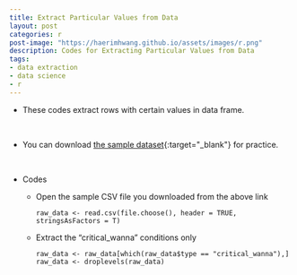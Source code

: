 ```yaml
---
title: Extract Particular Values from Data
layout: post
categories: r
post-image: "https://haerimhwang.github.io/assets/images/r.png"
description: Codes for Extracting Particular Values from Data
tags:
- data extraction
- data science 
- r
---
```


* These codes extract rows with certain values in data frame.  
<br>

* You can download [the sample dataset](https://haerimhwang.github.io/assets/data/CSV_judgment_data.csv){:target="_blank"} for practice.  
<br>

* Codes 
    * Open the sample CSV file you downloaded from the above link
        
          raw_data <- read.csv(file.choose(), header = TRUE, stringsAsFactors = T)
             
        
    * Extract the “critical\_wanna” conditions only
        
          raw_data <- raw_data[which(raw_data$type == "critical_wanna"),]
          raw_data <- droplevels(raw_data) 
            
